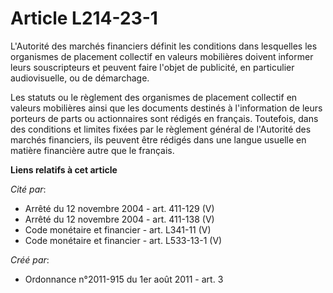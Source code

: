 # Article L214-23-1

L'Autorité des marchés financiers définit les conditions dans lesquelles les organismes de placement collectif en valeurs
mobilières doivent informer leurs souscripteurs et peuvent faire l'objet de publicité, en particulier audiovisuelle, ou de
démarchage. 

Les statuts ou le règlement des organismes de placement collectif en valeurs mobilières ainsi que les documents destinés à
l'information de leurs porteurs de parts ou actionnaires sont rédigés en français. Toutefois, dans des conditions et limites
fixées par le règlement général de l'Autorité des marchés financiers, ils peuvent être rédigés dans une langue usuelle en
matière financière autre que le français.

**Liens relatifs à cet article**

_Cité par_:

  - Arrêté du 12 novembre 2004 - art. 411-129 (V)
  - Arrêté du 12 novembre 2004 - art. 411-138 (V)
  - Code monétaire et financier - art. L341-11 (V)
  - Code monétaire et financier - art. L533-13-1 (V)

_Créé par_:

  - Ordonnance n°2011-915 du 1er août 2011 - art. 3
